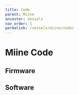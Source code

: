 ```yaml
---
title: Code
parent: Miine
ancestor: Vessels
nav_order: 1
permalink: /vessels/miine/code/
---
```


# Miine Code

## Firmware

## Software
